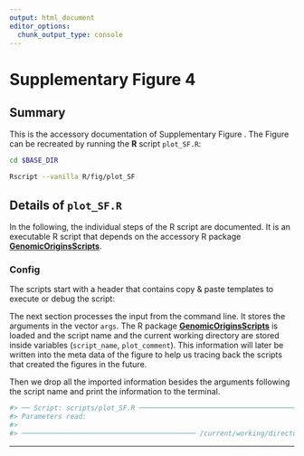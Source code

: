 ```yaml
---
output: html_document
editor_options:
  chunk_output_type: console
---
```

# Supplementary Figure 4



## Summary

This is the accessory documentation of Supplementary Figure .
The Figure can be recreated by running the **R** script `plot_SF.R`:

```sh
cd $BASE_DIR

Rscript --vanilla R/fig/plot_SF

```

## Details of `plot_SF.R`

In the following, the individual steps of the R script are documented.
It is an executable R script that depends on the accessory R package [**GenomicOriginsScripts**](https://k-hench.github.io/GenomicOriginsScripts).

### Config

The scripts start with a header that contains copy & paste templates to execute or debug the script:



The next section processes the input from the command line.
It stores the arguments in the vector `args`.
The R package [**GenomicOriginsScripts**](https://k-hench.github.io/GenomicOriginsScripts) is loaded and the script name and the current working directory are stored inside variables (`script_name`, `plot_comment`).
This information will later be written into the meta data of the figure to help us tracing back the scripts that created the figures in the future.

Then we drop all the imported information besides the arguments following the script name and print the information to the terminal.



```r
#> ── Script: scripts/plot_SF.R ────────────────────────────────────────────
#> Parameters read:
#>
#> ─────────────────────────────────────────── /current/working/directory ──
```




---
